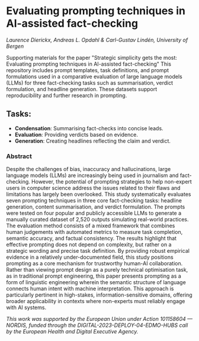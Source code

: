 # Evaluating prompting techniques in AI-assisted fact-checking

_Laurence Dierickx, Andreas L. Opdahl & Carl-Gustav Lindén, University of Bergen_

Supporting materials for the paper "Strategic simplicity gets the most: Evaluating prompting techniques in AI-assisted fact-checking" This repository includes prompt templates, task definitions, and prompt formulations used in a comparative evaluation of large language models (LLMs) for three fact-checking tasks such as summarisation, verdict formulation, and headline generation. These datasets support reproducibility and further research in prompting.
## Tasks:
- **Condensation**: Summarising fact-checks into concise leads.
- **Evaluation**: Providing verdicts based on evidence.
- **Generation**: Creating headlines reflecting the claim and verdict.

### Abstract
Despite the challenges of bias, inaccuracy and hallucinations, large language models (LLMs) are increasingly being used in journalism and fact-checking. However, the potential of prompting strategies to help non-expert users in computer science address the issues related to their flaws and limitations has largely been overlooked. This study systematically evaluates seven prompting techniques in three core fact-checking tasks: headline generation, content summarisation, and verdict formulation. The prompts were tested on four popular and publicly accessible LLMs to generate a manually curated dataset of 2,520 outputs simulating real-world practices. The evaluation method consists of a mixed framework that combines human judgements with automated metrics to measure task completion, semantic accuracy, and factual consistency. The results highlight that effective prompting does not depend on complexity, but rather on a strategic wording and precise task definition. By providing robust empirical evidence in a relatively under-documented field, this study positions prompting as a core mechanism for trustworthy human-AI collaboration. Rather than viewing prompt design as a purely technical optimisation task, as in traditional prompt engineering, this paper presents prompting as a form of linguistic engineering wherein the semantic structure of language connects human intent with machine interpretation. This approach is particularly pertinent in high-stakes, information-sensitive domains, offering broader applicability in contexts where non-experts must reliably engage with AI systems.


_This work was supported by the European Union under Action 101158604 — NORDIS, funded through the DIGITAL-2023-DEPLOY-04-EDMO-HUBS call by the European Health and Digital Executive Agency._
